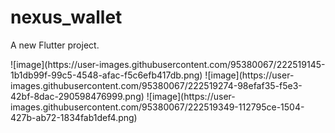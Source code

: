 # nexus_wallet

A new Flutter project.

<p float="left">
  ![image](https://user-images.githubusercontent.com/95380067/222519145-1b1db99f-99c5-4548-afac-f5c6efb417db.png)
  ![image](https://user-images.githubusercontent.com/95380067/222519274-98efaf35-f5e3-42bf-8dac-290598476999.png)
  ![image](https://user-images.githubusercontent.com/95380067/222519349-112795ce-1504-427b-ab72-1834fab1def4.png)
</p>

